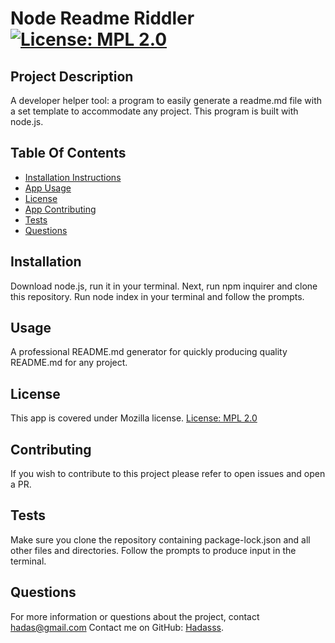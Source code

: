 # Node Readme Riddler [![License: MPL 2.0](https://img.shields.io/badge/License-MPL_2.0-brightgreen.svg)](https://opensource.org/licenses/MPL-2.0)

## Project Description

A developer helper tool: a program to easily generate a readme.md file with a set template to accommodate any project. This program is built with node.js.

## Table Of Contents

- [Installation Instructions](#installation)
- [App Usage](#usage)
- [License](#license)
- [App Contributing](#contributing)
- [Tests](#tests)
- [Questions](#questions)

## Installation

Download node.js, run it in your terminal. Next, run npm inquirer and clone this repository. Run node index in your terminal and follow the prompts.

## Usage

A professional README.md generator for quickly producing quality README.md for any project.

## License

This app is covered under Mozilla license.
[License: MPL 2.0](https://opensource.org/licenses/MPL-2.0)

## Contributing

If you wish to contribute to this project please refer to open issues and open a PR.

## Tests

Make sure you clone the repository containing package-lock.json and all other files and directories. Follow the prompts to produce input in the terminal.

## Questions

For more information or questions about the project, contact hadas@gmail.com
Contact me on GitHub: [Hadasss](https://github.com/Hadasss/).
